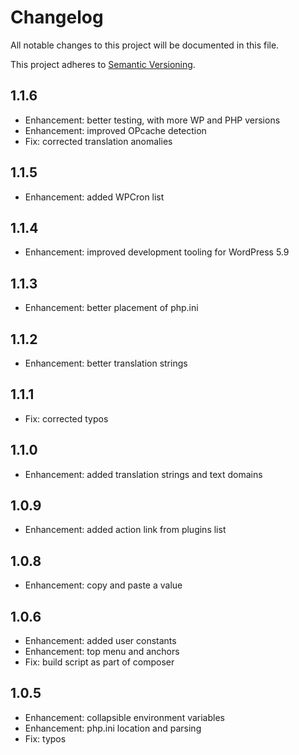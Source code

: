 # Changelog #

All notable changes to this project will be documented in this file.

This project adheres to [Semantic Versioning](http://semver.org/).

## 1.1.6 ##
* Enhancement: better testing, with more WP and PHP versions
* Enhancement: improved OPcache detection
* Fix: corrected translation anomalies

## 1.1.5 ##
* Enhancement: added WPCron list

## 1.1.4 ##
* Enhancement: improved development tooling for WordPress 5.9

## 1.1.3 ##
* Enhancement: better placement of php.ini

## 1.1.2 ##
* Enhancement: better translation strings

## 1.1.1 ##
* Fix: corrected typos

## 1.1.0 ##
* Enhancement: added translation strings and text domains

## 1.0.9 ##
* Enhancement: added action link from plugins list

## 1.0.8 ##
* Enhancement: copy and paste a value

## 1.0.6 ##
* Enhancement: added user constants
* Enhancement: top menu and anchors
* Fix: build script as part of composer

## 1.0.5 ##
* Enhancement: collapsible environment variables
* Enhancement: php.ini location and parsing
* Fix: typos
